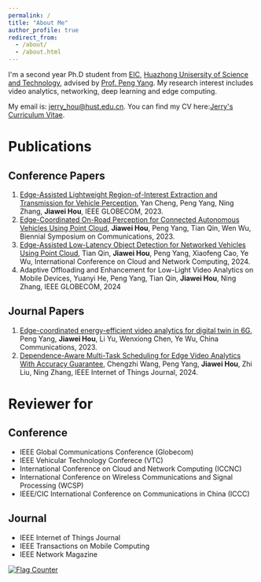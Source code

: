 ```yaml
---
permalink: /
title: "About Me"
author_profile: true
redirect_from: 
  - /about/
  - /about.html
---
```


I'm a second year Ph.D student from [EIC](https://ei.hust.edu.cn/), [Huazhong Unisersity of Science and Technology](https://www.hust.edu.cn/), advised by [Prof. Peng Yang](https://faculty.hust.edu.cn/pyang/en). My research interest includes video analytics, networking, deep learning and edge computing.

My email is:  jerry_hou@hust.edu.cn. You can find my CV here:[Jerry's Curriculum Vitae](Jerry_CV.pdf).
# Publications
## Conference Papers
1. [Edge-Assisted Lightweight Region-of-Interest Extraction and Transmission for Vehicle Perception](https://ieeexplore.ieee.org/abstract/document/10436797), Yan Cheng, Peng Yang, Ning Zhang, **Jiawei Hou**, IEEE GLOBECOM, 2023.
2. [Edge-Coordinated On-Road Perception for Connected Autonomous Vehicles Using Point Cloud](https://ieeexplore.ieee.org/abstract/document/10201836), **Jiawei Hou**, Peng Yang, Tian Qin, Wen Wu, Biennial Symposium on Communications, 2023.
3. [Edge-Assisted Low-Latency Object Detection for Networked Vehicles Using Point Cloud](https://ieeexplore.ieee.org/abstract/document/10608254), Tian Qin, **Jiawei Hou**, Peng Yang, Xiaofeng Cao, Ye Wu, International Conference on Cloud and Network Computing, 2024.
4. Adaptive Offloading and Enhancement for Low-Light Video Analytics on Mobile Devices, Yuanyi He, Peng Yang, Tian Qin, **Jiawei Hou**, Ning Zhang, IEEE GLOBECOM, 2024

## Journal Papers
1. [Edge-coordinated energy-efficient video analytics for digital twin in 6G](https://ieeexplore.ieee.org/abstract/document/10061660), Peng Yang, **Jiawei Hou**, Li Yu, Wenxiong Chen, Ye Wu, China Communications, 2023.
2. [Dependence-Aware Multi-Task Scheduling for Edge Video Analytics With Accuracy Guarantee](https://ieeexplore.ieee.org/abstract/document/10543048), Chengzhi Wang, Peng Yang, **Jiawei Hou**, Zhi Liu, Ning Zhang, IEEE Internet of Things Journal, 2024.

# Reviewer for
## Conference
+ IEEE Global Communications Conference (Globecom)
+ IEEE Vehicular Technology Conferece (VTC)
+ International Conference on Cloud and Network Computing (ICCNC)
+ International Conference on Wireless Communications and Signal Processing (WCSP)
+ IEEE/CIC International Conference on Communications in China (ICCC)

## Journal
+ IEEE Internet of Things Journal
+ IEEE Transactions on Mobile Computing
+ IEEE Network Magazine
  
<a href="http://s11.flagcounter.com/more/qaO"><img src="https://s11.flagcounter.com/count2/qaO/bg_FFFFFF/txt_000000/border_CCCCCC/columns_2/maxflags_10/viewers_0/labels_0/pageviews_0/flags_0/percent_0/" alt="Flag Counter" border="0"></a>
